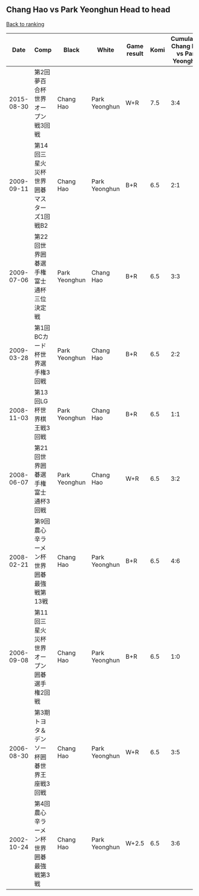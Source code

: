 ## Chang Hao vs Park Yeonghun Head to head

[Back to ranking](../../index.md)




| **Date** | **Comp** | **Black** | **White** | **Game result** | **Komi** | **Cumulative Chang Hao vs Park Yeonghun** | **Chang Hao streak** | **Park Yeonghun streak** | 
| --- | --- | --- | --- | --- | --- | --- | --- | --- |
| 2015-08-30 | 第2回夢百合杯世界オープン戦3回戦 | Chang Hao | Park Yeonghun | W+R | 7.5 | 3:4 | 0 | 2 | 
| 2009-09-11 | 第14回三星火災杯世界囲碁マスターズ1回戦B2 | Chang Hao | Park Yeonghun | B+R | 6.5 | 2:1 | 1 | 0 | 
| 2009-07-06 | 第22回世界囲碁選手権富士通杯三位決定戦 | Park Yeonghun | Chang Hao | B+R | 6.5 | 3:3 | 0 | 1 | 
| 2009-03-28 | 第1回BCカード杯世界選手権3回戦 | Park Yeonghun | Chang Hao | B+R | 6.5 | 2:2 | 0 | 1 | 
| 2008-11-03 | 第13回LG杯世界棋王戦3回戦 | Park Yeonghun | Chang Hao | B+R | 6.5 | 1:1 | 0 | 1 | 
| 2008-06-07 | 第21回世界囲碁選手権富士通杯3回戦 | Park Yeonghun | Chang Hao | W+R | 6.5 | 3:2 | 1 | 0 | 
| 2008-02-21 | 第9回農心辛ラーメン杯世界囲碁最強戦第13戦 | Chang Hao | Park Yeonghun | B+R | 6.5 | 4:6 | 1 | 0 | 
| 2006-09-08 | 第11回三星火災杯世界オープン囲碁選手権2回戦 | Chang Hao | Park Yeonghun | B+R | 6.5 | 1:0 | 1 | 0 | 
| 2006-08-30 | 第3期トヨタ＆デンソー杯囲碁世界王座戦3回戦 | Chang Hao | Park Yeonghun | W+R | 6.5 | 3:5 | 0 | 3 | 
| 2002-10-24 | 第4回農心辛ラーメン杯世界囲碁最強戦第3戦 | Chang Hao | Park Yeonghun | W+2.5 | 6.5 | 3:6 | 0 | 4 |




